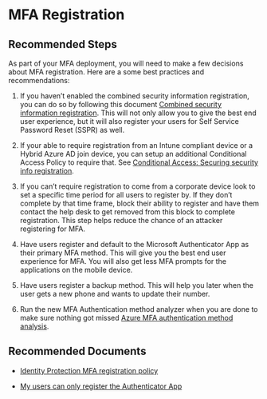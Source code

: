 <properties
	pageTitle="MFA Registration"
	description="Covers problems related to the MFA registration"
	infoBubbleText="MFA Registration"
	service="microsoft.aad"
	resource="Microsoft_AAD_IAM"
	authors="InbarckMS"
	ms.author="inbarc"
	displayOrder="7"
	articleId="5b68c9c8-4dff-4548-aa25-dcc9896848af"
	diagnosticScenario=""
	selfHelpType="generic"
	supportTopicIds="32739617"
	resourceTags=""
	productPesIds="16579"
	cloudEnvironments="Public, Fairfax, Mooncake, usnat, ussec"
	ownershipId="AzureIdentity_MultiFactorAuthentication"
/>

# MFA Registration

## **Recommended Steps**

As part of your MFA deployment, you will need to make a few decisions about MFA registration. Here are a some best practices and recommendations:

1. If you haven’t enabled the combined security information registration, you can do so by following this document [Combined security information registration](https://docs.microsoft.com/azure/active-directory/authentication/concept-registration-mfa-sspr-combined). This will not only allow you to give the best end user experience, but it will also register your users for Self Service Password Reset (SSPR) as well.

2. If your able to require registration from an Intune compliant device or a Hybrid Azure AD join device, you can setup an additional Conditional Access Policy to require that. See [Conditional Access: Securing security info registration](https://docs.microsoft.com/azure/active-directory/conditional-access/howto-conditional-access-policy-registration).

3. If you can’t require registration to come from a corporate device look to set a specific time period for all users to register by. If they don’t complete by that time frame, block their ability to register and have them contact the help desk to get removed from this block to complete registration. This step helps reduce the chance of an attacker registering for MFA.

4. Have users register and default to the Microsoft Authenticator App as their primary MFA method. This will give you the best end user experience for MFA. You will also get less MFA prompts for the applications on the mobile device.

5. Have users register a backup method. This will help you later when the user gets a new phone and wants to update their number.

6. Run the new MFA Authentication method analyzer when you are done to make sure nothing got missed [Azure MFA authentication method analysis](https://docs.microsoft.com/samples/azure-samples/azure-mfa-authentication-method-analysis/azure-mfa-authentication-method-analysis).

## **Recommended Documents**

* [Identity Protection MFA registration policy](https://docs.microsoft.com/azure/active-directory/identity-protection/howto-identity-protection-configure-mfa-policy)

* [My users can only register the Authenticator App](https://docs.microsoft.com/azure/active-directory/fundamentals/concept-fundamentals-security-defaults)
